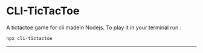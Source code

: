 # CLI-TicTacToe

A tictactoe game for cli madein Nodejs. To play it in your terminal run :
```
npx cli-tictactoe
```
---
